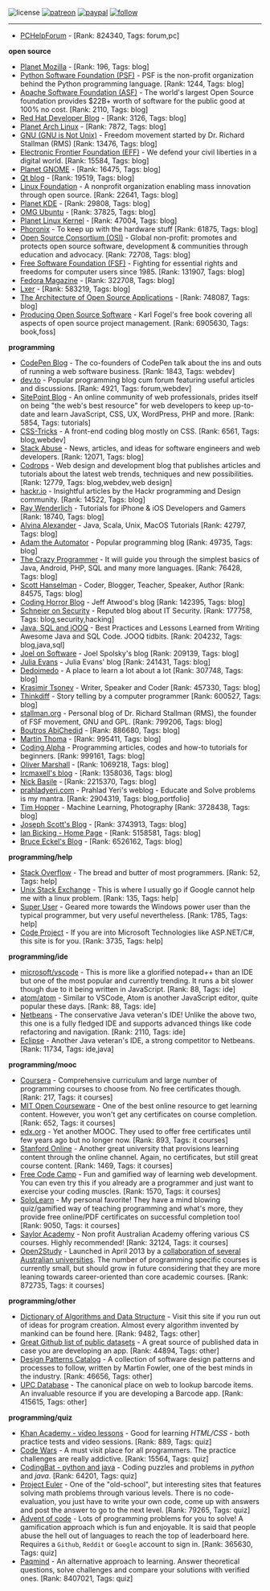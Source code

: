 ![license](https://img.shields.io/github/license/prahladyeri/siterank-stats.svg)
[![patreon](https://img.shields.io/badge/Patreon-brown.svg?logo=patreon)](https://www.patreon.com/prahladyeri)
[![paypal](https://img.shields.io/badge/PayPal-blue.svg?logo=paypal)](https://www.paypal.com/cgi-bin/webscr?cmd=_s-xclick&hosted_button_id=JM8FUXNFUK6EU)
[![follow](https://img.shields.io/twitter/follow/prahladyeri.svg?style=social)](https://twitter.com/prahladyeri)

---
- [PCHelpForum](https://pchelpforum.net) -  [Rank: 824340, Tags: forum,pc]

**open source**

- [Planet Mozilla](http://planet.mozilla.org/) -  [Rank: 196, Tags: blog]
- [Python Software Foundation (PSF)](https://www.python.org/psf/) - PSF is the non-profit organization behind the Python programming language. [Rank: 1244, Tags: blog]
- [Apache Software Foundation (ASF)](https://www.apache.org/) - The world's largest Open Source foundation provides $22B+ worth of software for the public good at 100% no cost. [Rank: 2110, Tags: blog]
- [Red Hat Developer Blog](https://developerblog.redhat.com/) -  [Rank: 3126, Tags: blog]
- [Planet Arch Linux](https://planet.archlinux.org/) -  [Rank: 7872, Tags: blog]
- [GNU (GNU is Not Unix)](https://www.gnu.org) - Freedom movement started by Dr. Richard Stallman (RMS) [Rank: 13476, Tags: blog]
- [Electronic Frontier Foundation (EFF)](https://www.eff.org/) - We defend your civil liberties in a digital world. [Rank: 15584, Tags: blog]
- [Planet GNOME](https://planet.gnome.org/) -  [Rank: 16475, Tags: blog]
- [Qt blog](http://blog.qt.io/) -  [Rank: 19519, Tags: blog]
- [Linux Foundation](https://www.linuxfoundation.org/) - A nonprofit organization enabling mass innovation through open source. [Rank: 22641, Tags: blog]
- [Planet KDE](https://planet.kde.org/) -  [Rank: 29808, Tags: blog]
- [OMG Ubuntu](https://www.omgubuntu.co.uk/) -  [Rank: 37825, Tags: blog]
- [Planet Linux Kernel](http://planet.kernel.org/) -  [Rank: 47004, Tags: blog]
- [Phoronix](https://www.phoronix.com/) - To keep up with the hardware stuff [Rank: 61875, Tags: blog]
- [Open Source Consortium (OSI)](https://opensource.org) - Global non-profit: promotes and protects open source software, development & communities through education and advocacy. [Rank: 72708, Tags: blog]
- [Free Software Foundation (FSF)](https://www.fsf.org/) - Fighting for essential rights and freedoms for computer users since 1985. [Rank: 131907, Tags: blog]
- [Fedora Magazine](https://fedoramagazine.org/) -  [Rank: 322708, Tags: blog]
- [Lxer](http://lxer.com/) -  [Rank: 583219, Tags: blog]
- [The Architecture of Open Source Applications](http://www.aosabook.org/en/index.html) -  [Rank: 748087, Tags: blog]
- [Producing Open Source Software](https://producingoss.com/) - Karl Fogel's free book covering all aspects of open source project management. [Rank: 6905630, Tags: book,foss]

**programming**

- [CodePen Blog](https://blog.codepen.io/) - The co-founders of CodePen talk about the ins and outs of running a web software business. [Rank: 1843, Tags: webdev]
- [dev.to](https://dev.to/) - Popular programming blog cum forum featuring useful articles and discussions. [Rank: 4921, Tags: forum,webdev]
- [SitePoint Blog](https://www.sitepoint.com/blog/) - An online community of web professionals, prides itself on being "the web's best resource" for web developers to keep up-to-date and learn JavaScript, CSS, UX, WordPress, PHP and more. [Rank: 5854, Tags: tutorials]
- [CSS-Tricks](https://css-tricks.com/) - A front-end coding blog mostly on CSS. [Rank: 6561, Tags: blog,webdev]
- [Stack Abuse](https://stackabuse.com/) - News, articles, and ideas for software engineers and web developers. [Rank: 12071, Tags: blog]
- [Codrops](https://tympanus.net/codrops/) - Web design and development blog that publishes articles and tutorials about the latest web trends, techniques and new possibilities. [Rank: 12779, Tags: blog,webdev,web design]
- [hackr.io](https://hackr.io/blog) - Insightful articles by the Hackr programming and Design community. [Rank: 14522, Tags: blog]
- [Ray Wenderlich](https://www.raywenderlich.com/) - Tutorials for iPhone & iOS Developers and Gamers [Rank: 18740, Tags: blog]
- [Alvina Alexander](https://alvinalexander.com/) - Java, Scala, Unix, MacOS Tutorials [Rank: 42797, Tags: blog]
- [Adam the Automator](https://adamtheautomator.com/) - Popular programming blog [Rank: 49735, Tags: blog]
- [The Crazy Programmer](https://www.thecrazyprogrammer.com/) - It will guide you through the simplest basics of Java, Android, PHP, SQL and many more languages. [Rank: 76428, Tags: blog]
- [Scott Hanselman](https://www.hanselman.com/) - Coder, Blogger, Teacher, Speaker, Author [Rank: 84575, Tags: blog]
- [Coding Horror Blog](https://blog.codinghorror.com/) - Jeff Atwood's blog [Rank: 142395, Tags: blog]
- [Schneier on Security](https://www.schneier.com/) - Reputed blog about IT Security. [Rank: 177758, Tags: blog,security,hacking]
- [Java, SQL and jOOQ](https://blog.jooq.org/) - Best Practices and Lessons Learned from Writing Awesome Java and SQL Code. JOOQ tidbits. [Rank: 204232, Tags: blog,java,sql]
- [Joel on Software](https://www.joelonsoftware.com/) - Joel Spolsky's blog [Rank: 209139, Tags: blog]
- [Julia Evans](https://jvns.ca/) - Julia Evans' blog [Rank: 241431, Tags: blog]
- [Dedoimedo](https://www.dedoimedo.com/) - A place to learn a lot about a lot [Rank: 307748, Tags: blog]
- [Krasimir Tsonev](https://krasimirtsonev.com/) - Writer, Speaker and Coder [Rank: 457330, Tags: blog]
- [Thinkdiff](https://thinkdiff.net/) - Story telling by a computer programmer [Rank: 600527, Tags: blog]
- [stallman.org](https://stallman.org) - Personal blog of Dr. Richard Stallman (RMS), the founder of FSF movement, GNU and GPL. [Rank: 799206, Tags: blog]
- [Boutros AbiChedid](https://bacsoftwareconsulting.com/blog/index.php/about/) -  [Rank: 886680, Tags: blog]
- [Martin Thoma](https://martin-thoma.com/) -  [Rank: 995411, Tags: blog]
- [Coding Alpha](https://www.codingalpha.com/) - Programming articles, codes and how-to tutorials for beginners. [Rank: 999161, Tags: blog]
- [Oliver Marshall](https://olivermarshall.net/) -  [Rank: 1069218, Tags: blog]
- [Ircmaxell's blog](https://blog.ircmaxell.com/) -  [Rank: 1358036, Tags: blog]
- [Nick Basile](https://nick-basile.com/) -  [Rank: 2215370, Tags: blog]
- [prahladyeri.com](https://prahladyeri.com) - Prahlad Yeri's weblog - Educate and Solve problems is my mantra. [Rank: 2904319, Tags: blog,portfolio]
- [Tim Hopper](https://tdhopper.com/) - Machine Learning, Photography [Rank: 3728438, Tags: blog]
- [Joseph Scott's Blog](https://blog.josephscott.org/) -  [Rank: 3743913, Tags: blog]
- [Ian Bicking - Home Page](https://www.ianbicking.org/) -  [Rank: 5158581, Tags: blog]
- [Bruce Eckel's Blog](https://www.bruceeckel.com/) -  [Rank: 6526162, Tags: blog]

**programming/help**

- [Stack Overflow](https://stackoverflow.com) - The bread and butter of most programmers. [Rank: 52, Tags: help]
- [Unix Stack Exchange](https://unix.stackexchange.com) - This is where I usually go if Google cannot help me with a linux problem. [Rank: 135, Tags: help]
- [Super User](https://superuser.com) - Geared more towards the Windows power user than the typical programmer, but very useful nevertheless. [Rank: 1785, Tags: help]
- [Code Project](https://www.codeproject.com) - If you are into Microsoft Technologies like ASP.NET/C#, this site is for you. [Rank: 3735, Tags: help]

**programming/ide**

- [microsoft/vscode](https://github.com/microsoft/vscode) - This is more like a glorified notepad++ than an IDE but one of the most popular and currently trending. It runs a bit slower though due to it being written in JavaScript. [Rank: 88, Tags: ide]
- [atom/atom](https://github.com/atom/atom) - Similar to VSCode, Atom is another JavaScript editor, quite popular these days. [Rank: 88, Tags: ide]
- [Netbeans](https://netbeans.apache.org/) - The conservative Java veteran's IDE! Unlike the above two, this one is a fully fledged IDE and supports advanced things like code refactoring and navigation. [Rank: 2110, Tags: ide]
- [Eclipse](https://eclipse.org) - Another Java veteran's IDE, a strong competitor to Netbeans. [Rank: 11734, Tags: ide,java]

**programming/mooc**

- [Coursera](https://www.coursera.org/) - Comprehensive curriculum and large number of programming courses to choose from. No free certificates though. [Rank: 217, Tags: it courses]
- [MIT Open Courseware](https://ocw.mit.edu) - One of the best online resource to get learning content. However, you won't get any certificates on course completion. [Rank: 652, Tags: it courses]
- [edx.org](https://courses.edx.org/) - Yet another MOOC. They used to offer free certificates until few years ago but no longer now. [Rank: 893, Tags: it courses]
- [Stanford Online](http://online.stanford.edu/) - Another great university that provisions learning content through the online channel. Again, no certificates, but still great course content. [Rank: 1469, Tags: it courses]
- [Free Code Camp](https://www.freecodecamp.org/) - Fun and gamified way of learning web development. You can even try this if you already are a programmer and just want to exercise your coding muscles. [Rank: 1570, Tags: it courses]
- [SoloLearn](https://www.sololearn.com) - My personal favorite! They have a mind blowing quiz/gamified way of teaching programming and what's more, they provide free online/PDF certificates on successful completion too! [Rank: 9050, Tags: it courses]
- [Saylor Academy](https://learn.saylor.org) - Non profit Australian Academy offering various CS courses. Highly recommended! [Rank: 32124, Tags: it courses]
- [Open2Study](https://www.open2study.com) - Launched in April 2013 by a [collaboration of several Australian universities](http://www.thegoodmooc.com/2013/06/a-review-of-open2study.html). The number of programming specific courses is currently small, but should grow in future considering that they are more leaning towards career-oriented than core academic courses. [Rank: 872735, Tags: it courses]

**programming/other**

- [Dictionary of Algorithms and Data Structure](http://xlinux.nist.gov/dads/) - Visit this site if you run out of ideas for program creation. Almost every algorithm invented by mankind can be found here. [Rank: 9482, Tags: other]
- [Great Github list of public datasets](http://www.datasciencecentral.com/profiles/blogs/great-github-list-of-public-data-sets) - A great source of published data in case you are developing an app. [Rank: 44894, Tags: other]
- [Design Patterns Catalog](http://martinfowler.com/eaaCatalog/) - A collection of software design patterns and processes to follow, written by Martin Fowler, one of the best minds in the industry. [Rank: 46656, Tags: other]
- [UPC Database](https://www.upcdatabase.com/itemform.asp) - The canonical place on web to lookup barcode items. An invaluable resource if you are developing a Barcode app. [Rank: 415615, Tags: other]

**programming/quiz**

- [Khan Academy - video lessons](https://www.khanacademy.org/) - Good for learning *HTML/CSS* - both practice tests and video sessions. [Rank: 889, Tags: quiz]
- [Code Wars](https://www.codewars.com/) - A must visit place for all programmers. The practice challenges are really addictive. [Rank: 15564, Tags: quiz]
- [CodingBat - python and java](https://codingbat.com/) - Coding puzzles and problems in *python* and *java*. [Rank: 64201, Tags: quiz]
- [Project Euler](https://projecteuler.net/) - One of the "old-school", but interesting sites that features solving math problems through various levels. There is no code-evaluation, you just have to write your own code, come up with answers and post the answer to go to the next level. [Rank: 79265, Tags: quiz]
- [Advent of code](https://adventofcode.com/) - Lots of programming problems for you to solve! A gamification approach which is fun and enjoyable. It is said that people abuse the hell out of languages to reach the top of leaderboard here. Requires a `Github`, `Reddit` or `Google` account to sign in. [Rank: 365630, Tags: quiz]
- [Paqmind](https://paqmind.com/) - An alternative approach to learning. Answer theoretical questions, solve challenges and compare your solutions with verified ones. [Rank: 8407021, Tags: quiz]

